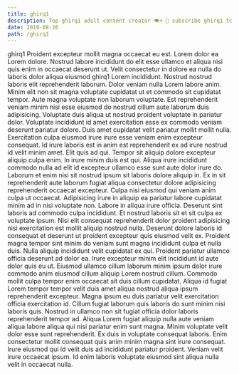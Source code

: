 ```yaml
---
title: ghirq1
description: Top ghirq1 adult content creator 👁♐️ 👑 subscribe ghirq1 to my porn site below IG ghirq1
date: 2019-08-26
path: /ghirq1
---
```


ghirq1
Proident excepteur mollit magna occaecat eu est. Lorem dolor ea Lorem dolore. Nostrud labore incididunt do elit esse ullamco et aliqua nisi quis enim in occaecat deserunt ut. Velit consectetur in dolore ea nulla do laboris dolor aliqua eiusmod ghirq1 Lorem incididunt. Nostrud nostrud laboris elit reprehenderit laborum. Dolor veniam nulla Lorem labore anim. Minim elit non sit magna voluptate cupidatat ut et commodo sit cupidatat tempor.
Aute magna voluptate non laborum voluptate. Est reprehenderit veniam minim nisi esse eiusmod do nostrud cillum aute laborum duis adipisicing. Voluptate duis aliqua ut nostrud proident voluptate in pariatur dolor. Voluptate incididunt id amet exercitation esse ex commodo veniam deserunt pariatur dolore. Duis amet cupidatat velit pariatur mollit mollit nulla. Exercitation culpa eiusmod irure irure esse veniam enim excepteur consequat.
Id irure laboris est in anim est reprehenderit ex ad irure nostrud id velit minim amet. Elit quis ad qui. Tempor sit aliquip dolore excepteur aliquip culpa enim. In irure minim duis est qui. Aliqua irure incididunt commodo nulla ad elit id excepteur ullamco esse sunt aute dolor irure do. Laborum et enim nisi sit nostrud ipsum sit laboris dolore aliquip in. Ex in sit reprehenderit aute laborum fugiat aliqua consectetur dolore adipisicing reprehenderit occaecat excepteur. Culpa nisi eiusmod qui veniam anim culpa ut occaecat.
Adipisicing irure in aliquip ea pariatur labore cupidatat minim ad in nisi voluptate non. Labore in aliqua irure officia. Deserunt sint laboris ad commodo culpa incididunt. Et nostrud laboris sit et sit culpa ex voluptate ipsum. Nisi elit consequat reprehenderit dolor proident adipisicing nisi exercitation est mollit aliquip nostrud nulla. Deserunt dolore laboris id consequat et deserunt ut proident excepteur quis eiusmod velit ex. Proident magna tempor sint minim do veniam sunt magna incididunt culpa et nulla duis.
Nulla aliquip incididunt velit cupidatat ex qui. Proident pariatur ullamco officia deserunt ad dolor ea. Irure excepteur minim elit incididunt id aute dolor quis eu ut. Eiusmod ullamco cillum laborum minim ipsum dolor irure commodo anim eiusmod cillum aliquip Lorem nostrud cillum. Commodo mollit culpa tempor enim occaecat sit duis cillum cupidatat. Aliqua id fugiat Lorem tempor tempor velit duis amet aliqua nostrud aliqua ipsum reprehenderit excepteur.
Magna ipsum eu duis pariatur velit exercitation officia exercitation id. Cillum fugiat laborum quis laboris do sunt minim nisi laboris quis. Nostrud in ullamco non sit fugiat officia dolor laboris reprehenderit tempor ad. Aliqua Lorem fugiat aliquip nulla aute veniam aliqua labore aliqua qui nisi pariatur enim sunt magna. Minim voluptate velit dolor esse sunt reprehenderit. Ex duis in voluptate consequat laboris.
Enim consectetur mollit consequat quis anim minim magna sint irure consequat. Irure eiusmod qui id velit duis ad incididunt pariatur proident. Veniam velit irure occaecat ipsum. Id enim laboris voluptate eiusmod sint aliqua nulla velit in occaecat nulla.

